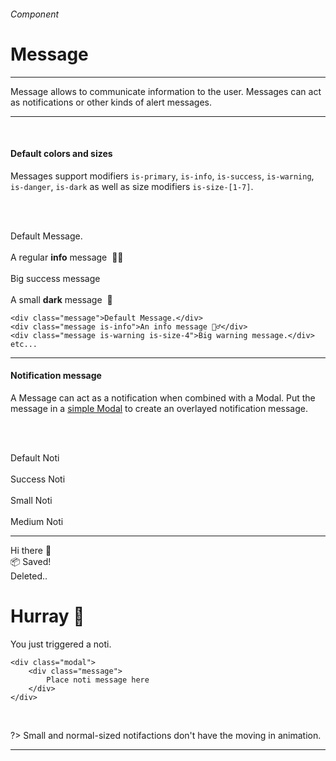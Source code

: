 <h6 class="is-uppercase has-text-grey has-text-weight-medium is-size-6 is-size-7-mobile">Component</h6>
<h1 class="title is-family-secondary is-size-2-mobile">Message</h1>
<hr class="is-visible is-size-4">
<p class="subtitle is-family-secondary has-text-dark">
    <span class="has-text-weight-semibold">Message</span> allows to communicate information to the user. Messages can act as notifications or other kinds of alert messages.
</p>
<hr class="is-visible is-size-4"><br>

<h4 class="title is-family-primary"><strong>Default colors and sizes</strong></h4>

Messages support modifiers `is-primary`, `is-info`, `is-success`, `is-warning`, `is-danger`, `is-dark` as well as size modifiers `is-size-[1-7]`.

<br><br>

<div class="box is-well is-large is-marginless is-radiusless-b">
    <div class="message">Default Message.</div>
    <br>
    <div class="message is-info">A regular <strong>info</strong> message&nbsp; 💁‍♂️</div>
    <br>
    <div class="message is-size-4 is-success">Big success message</div>
    <br>
    <div class="message is-dark is-size-6">A small <strong>dark</strong> message&nbsp; 👀</div>
</div>

    <div class="message">Default Message.</div>
    <div class="message is-info">An info message 💁‍♂️</div>
    <div class="message is-warning is-size-4">Big warning message.</div>
    etc...
<hr class="is-visible is-size-1">

<h4 class="title is-family-primary"><strong>Notification message</strong></h4>

A Message can act as a notification when combined with a Modal. Put the message in a <a href="#/modal">simple Modal</a> to create an overlayed notification message.

<br><br>

<div class="box is-well is-large is-marginless has-text-centered is-radiusless-b">
    <div class="button is-white is-shadowed" onclick="openModal('3')">Default Noti</div>&nbsp; &nbsp;
    <div class="button is-success is-shadowed" onclick="openModal('9')">Success Noti</div>&nbsp; &nbsp;
    <div class="button is-danger is-shadowed" onclick="openModal('4')">Small Noti</div>&nbsp; &nbsp;
    <div class="button is-primary is-shadowed" onclick="openModal('5')">Medium Noti</div>
</div>
<hr class="is-marginless is-visible">

<div id="js-modal3" class="modal" onclick="closeModal('3')">
    <div class="message">
        Hi there 👋
    </div>
</div>
<div id="js-modal9" class="modal" onclick="closeModal('9')">
    <div class="message is-success">
        📦 Saved! 
    </div>
</div>
<div id="js-modal4" class="modal" onclick="closeModal('4')">
    <div class="message is-danger is-size-6">
        Deleted..
    </div>
</div>
<div id="js-modal5" class="modal" onclick="closeModal('5')">
    <div class="message is-primary is-medium">
        <h1 class="title is-4 has-text-weight-bold">Hurray 🎉</h1>
        You just triggered a noti.
    </div>
</div>

    <div class="modal">
        <div class="message">
            Place noti message here
        </div>  
    </div>
<br>

?> Small and normal-sized notifactions don't have the moving in animation.

<hr>
